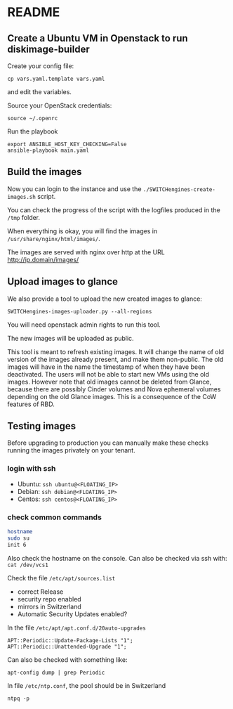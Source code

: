 # README

## Create a Ubuntu VM in Openstack to run diskimage-builder

Create your config file:

    cp vars.yaml.template vars.yaml

and edit the variables.

Source your OpenStack credentials:


    source ~/.openrc


Run the playbook

    export ANSIBLE_HOST_KEY_CHECKING=False
    ansible-playbook main.yaml


## Build the images

Now you can login to the instance and use the
`./SWITCHengines-create-images.sh` script.

You can check the progress of the script with the logfiles produced in
the `/tmp` folder.

When everything is okay, you will find the images in
`/usr/share/nginx/html/images/`.

The images are served with nginx over http at the URL
http://ip.domain/images/

## Upload images to glance

We also provide a tool to upload the new created images to glance:

    SWITCHengines-images-uploader.py --all-regions

You will need openstack admin rights to run this tool.

The new images will be uploaded as public.

This tool is meant to refresh existing images.  It will change the
name of old version of the images already present, and make them
non-public.  The old images will have in the name the timestamp of
when they have been deactivated.  The users will not be able to start
new VMs using the old images.  However note that old images cannot be
deleted from Glance, because there are possibly Cinder volumes and
Nova ephemeral volumes depending on the old Glance images.  This is a
consequence of the CoW features of RBD.

## Testing images

Before upgrading to production you can manually make these checks
running the images privately on your tenant.

### login with ssh

 * Ubuntu: `ssh ubuntu@<FLOATING_IP>`
 * Debian: `ssh debian@<FLOATING_IP>`
 * Centos: `ssh centos@<FLOATING_IP>`

### check common commands

```bash
hostname
sudo su
init 6
```

Also check the hostname on the console.  Can also be checked via ssh
with: `cat /dev/vcs1`

Check  the file `/etc/apt/sources.list`

 * correct Release
 * security repo enabled
 * mirrors in Switzerland
 * Automatic Security Updates enabled?

In the file `/etc/apt/apt.conf.d/20auto-upgrades`
```
APT::Periodic::Update-Package-Lists "1";
APT::Periodic::Unattended-Upgrade "1";
```

Can also be checked with something like:

`apt-config dump | grep Periodic`

In file `/etc/ntp.conf`, the pool should be in Switzerland

`ntpq -p`
